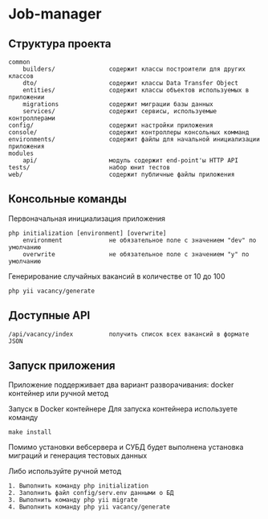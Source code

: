 Job-manager
======================

Структура проекта
-------------------

```
common
    builders/               содержит классы построители для других классов
    dto/                    содержит классы Data Transfer Object
    entities/               содержит классы объектов используемых в приложении
    migrations              содержит миграции базы данных
    services/               содержит сервисы, используемые контроллерами
config/                     содержит настройки приложения
console/                    содержит контроллеры консольных комманд
environments/               содержит файлы для начальной инициализации приложения
modules
    api/                    модуль содержит end-point'ы HTTP API
tests/                      набор юнит тестов
web/                        содержит публичные файлы приложения
```

Консольные команды
-------------------

Первоначальная инициализация приложения
```
php initialization [environment] [overwrite]
    environment             не обязательное поле с значением "dev" по умолчанию
    overwrite               не обязательное поле с значением "y" по умолчанию
```

Генерирование случайных вакансий в количестве от 10 до 100
```
php yii vacancy/generate
```

Доступные API
-------------------

```
/api/vacancy/index          получить список всех вакансий в формате JSON
```

Запуск приложения
-------------------

Приложение поддерживает два вариант разворачивания: docker контейнер или ручной метод

Запуск в Docker контейнере
Для запуска контейнера используете команду
```
make install
```
Помимо установки вебсервера и СУБД будет выполнена установка миграций и генерация тестовых данных

Либо используйте ручной метод

```
1. Выполнить команду php initialization
2. Заполнить файл config/serv.env данными о БД
3. Выполнить команду php yii migrate
4. Выполнить команду php yii vacancy/generate
```